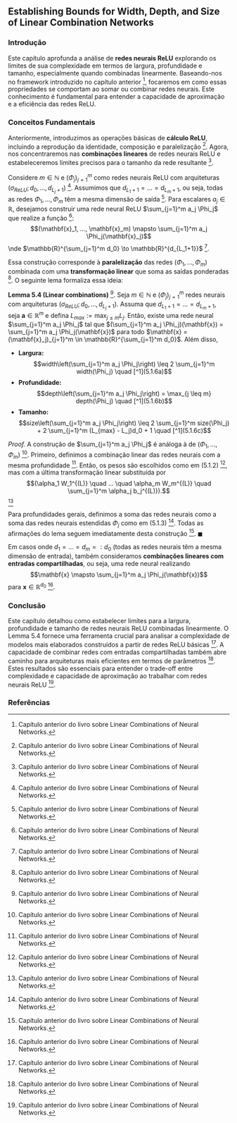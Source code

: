 ## Establishing Bounds for Width, Depth, and Size of Linear Combination Networks

### Introdução
Este capítulo aprofunda a análise de **redes neurais ReLU** explorando os limites de sua complexidade em termos de largura, profundidade e tamanho, especialmente quando combinadas linearmente. Baseando-nos no framework introduzido no capítulo anterior [^1], focaremos em como essas propriedades se comportam ao somar ou combinar redes neurais. Este conhecimento é fundamental para entender a capacidade de aproximação e a eficiência das redes ReLU.

### Conceitos Fundamentais

Anteriormente, introduzimos as operações básicas de **cálculo ReLU**, incluindo a reprodução da identidade, composição e paralelização [^1]. Agora, nos concentraremos nas **combinações lineares** de redes neurais ReLU e estabeleceremos limites precisos para o tamanho da rede resultante [^1].

Considere $m \in \mathbb{N}$ e $(\Phi_j)_{j=1}^m$ como redes neurais ReLU com arquiteturas $(\sigma_{ReLU}; d_0, ..., d_{L_j+1})$ [^1]. Assumimos que $d_{L_1+1} = ... = d_{L_m+1}$, ou seja, todas as redes $\Phi_1, ..., \Phi_m$ têm a mesma dimensão de saída [^1]. Para escalares $a_j \in \mathbb{R}$, desejamos construir uma rede neural ReLU $\sum_{j=1}^m a_j \Phi_j$ que realize a função [^1]:
$$(\mathbf{x}_1, ..., \mathbf{x}_m) \mapsto \sum_{j=1}^m a_j \Phi_j(\mathbf{x}_j)$$\nde $\mathbb{R}^{\sum_{j=1}^m d_0} \to \mathbb{R}^{d_{L_1+1}}$ [^1].

Essa construção corresponde à **paralelização** das redes $(\Phi_1, ..., \Phi_m)$ combinada com uma **transformação linear** que soma as saídas ponderadas [^1]. O seguinte lema formaliza essa ideia:

**Lemma 5.4 (Linear combinations)** [^1]. Seja $m \in \mathbb{N}$ e $(\Phi_j)_{j=1}^m$ redes neurais com arquiteturas $(\sigma_{ReLU}; d_0, ..., d_{L_j+1})$. Assuma que $d_{L_1+1} = ... = d_{L_m+1}$, seja $\mathbf{a} \in \mathbb{R}^m$ e defina $L_{max} := \max_{j \leq m} L_j$. Então, existe uma rede neural $\sum_{j=1}^m a_j \Phi_j$ tal que $(\sum_{j=1}^m a_j \Phi_j)(\mathbf{x}) = \sum_{j=1}^m a_j \Phi_j(\mathbf{x})$ para todo $\mathbf{x} = (\mathbf{x}_j)_{j=1}^m \in \mathbb{R}^{\sum_{j=1}^m d_0}$. Além disso,

*   **Largura:**
    $$width\left(\sum_{j=1}^m a_j \Phi_j\right) \leq 2 \sum_{j=1}^m width(\Phi_j) \quad [^1](5.1.6a)$$
*   **Profundidade:**
    $$depth\left(\sum_{j=1}^m a_j \Phi_j\right) = \max_{j \leq m} depth(\Phi_j) \quad [^1](5.1.6b)$$
*   **Tamanho:**
    $$size\left(\sum_{j=1}^m a_j \Phi_j\right) \leq 2 \sum_{j=1}^m size(\Phi_j) + 2 \sum_{j=1}^m (L_{max} - L_j)d_0 + 1 \quad [^1](5.1.6c)$$

*Proof.* A construção de $\sum_{j=1}^m a_j \Phi_j$ é análoga à de $(\Phi_1, ..., \Phi_m)$ [^1]. Primeiro, definimos a combinação linear das redes neurais com a mesma profundidade [^1]. Então, os pesos são escolhidos como em (5.1.2) [^1], mas com a última transformação linear substituída por
$$(\alpha_1 W_1^{(L)} \quad ... \quad \alpha_m W_m^{(L)} \quad \sum_{j=1}^m \alpha_j b_j^{(L)}).$$ [^1]

Para profundidades gerais, definimos a soma das redes neurais como a soma das redes neurais estendidas $\Phi_j$ como em (5.1.3) [^1]. Todas as afirmações do lema seguem imediatamente desta construção [^1]. $\blacksquare$

Em casos onde $d_1 = ... = d_m =: d_0$ (todas as redes neurais têm a mesma dimensão de entrada), também consideramos **combinações lineares com entradas compartilhadas**, ou seja, uma rede neural realizando
$$\mathbf{x} \mapsto \sum_{j=1}^m a_j \Phi_j(\mathbf{x})$$
para $\mathbf{x} \in \mathbb{R}^{d_0}$ [^1].

### Conclusão

Este capítulo detalhou como estabelecer limites para a largura, profundidade e tamanho de redes neurais ReLU combinadas linearmente. O Lemma 5.4 fornece uma ferramenta crucial para analisar a complexidade de modelos mais elaborados construídos a partir de redes ReLU básicas [^1]. A capacidade de combinar redes com entradas compartilhadas também abre caminho para arquiteturas mais eficientes em termos de parâmetros [^1]. Estes resultados são essenciais para entender o trade-off entre complexidade e capacidade de aproximação ao trabalhar com redes neurais ReLU [^1].

### Referências
[^1]: Capítulo anterior do livro sobre Linear Combinations of Neural Networks.
<!-- END -->
